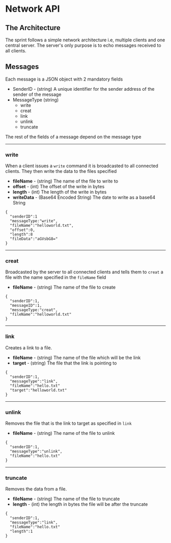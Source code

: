 # Network API #

## The Architecture ##
The sprint follows a simple network architecture i.e, multiple clients and one central server. The server's only purpose is to echo messages received to all clients.

## Messages
Each message is a JSON object with 2 mandatory fields
* SenderID - (string) A unique identifier for the sender address of the sender of the message
* MessageType (string)
  - write
  - creat
  - link
  - unlink
  - truncate

The rest of the fields of a message depend on the message type

---

### write ###
When a client issues a `write` command it is broadcasted to all connected clients. They then write the data to the files specified
* __fileName__ - (string) The name of the file to write to
* __offset__ - (int) The offset of the write in bytes
* __length__ - (int) The length of the write in bytes
* __writeData__ - (Base64 Encoded String) The date to write as a base64 String

```
{
  "senderID":1
  "messageType:"write",
  "fileName":"helloworld.txt",
  "offset":0,
  "length":8
  "fileData":"aGVsbG8="
}

```

---
### creat ###
Broadcasted by the server to all connected clients and tells them to `creat` a file with the name specified in the `fileName` field
* __fileName__ - (string) The name of the file to create

```
{
  "senderID":1,
  "messageID":1,
  "messageType:"creat",
  "fileName":"helloworld.txt"
}
```

---
### link ###
Creates a link to a file.
* __fileName__ - (string) The name of the file which will be the link
* __target__ - (string) The file that the link is pointing to

```
{
  "senderID":1,
  "messageType":"link",
  "fileName":"hello.txt"
  "target":"helloworld.txt"
}
```

---

### unlink ###
Removes the file that is the link to target as specified in `link`
* __fileName__ - (string) The name of the file to unlink

```
{
  "senderID":1,
  "messageType":"unlink",
  "fileName":"hello.txt"
}
```

---
### truncate ###
Removes the data from a file.
* __fileName__ - (string) The name of the file to truncate
* __length__ - (int) the length in bytes the file will be after the truncate

```
{
  "senderID":1,
  "messageType":"link",
  "fileName":"hello.txt"
  "length":1
}
```

